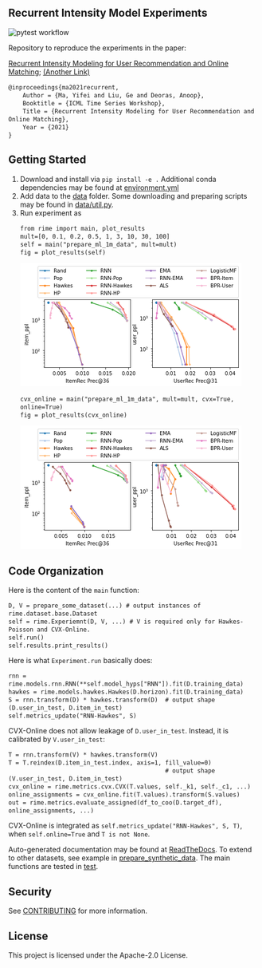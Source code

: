## Recurrent Intensity Model Experiments

![pytest workflow](https://github.com/awslabs/recurrent-intensity-model-experiments/actions/workflows/python-app.yml/badge.svg)

Repository to reproduce the experiments in the paper:

[Recurrent Intensity Modeling for User Recommendation and Online Matching](http://roseyu.com/time-series-workshop/submissions/2021/TSW-ICML2021_paper_47.pdf);
[(Another Link)](https://www.amazon.science/publications/recurrent-intensity-modeling-for-user-recommendation-and-online-matching)

```
@inproceedings{ma2021recurrent,
	Author = {Ma, Yifei and Liu, Ge and Deoras, Anoop},
	Booktitle = {ICML Time Series Workshop},
	Title = {Recurrent Intensity Modeling for User Recommendation and Online Matching},
	Year = {2021}
}
```

## Getting Started

1. Download and install via `pip install -e .` Additional conda dependencies may be found at [environment.yml](environment.yml)
2. Add data to the [data](data) folder. Some downloading and preparing scripts may be found in [data/util.py](data/util.py).
3. Run experiment as
    ```
    from rime import main, plot_results
    mult=[0, 0.1, 0.2, 0.5, 1, 3, 10, 30, 100]
    self = main("prepare_ml_1m_data", mult=mult)
    fig = plot_results(self)
    ```
    ![greedy-ml-1m](figure/greedy-ml-1m.png)
    ```
    cvx_online = main("prepare_ml_1m_data", mult=mult, cvx=True, online=True)
    fig = plot_results(cvx_online)
    ```
    ![online-ml-1m](figure/online-ml-1m.png)

## Code Organization

Here is the content of the `main` function:
```
D, V = prepare_some_dataset(...) # output instances of rime.dataset.base.Dataset
self = rime.Experiemnt(D, V, ...) # V is required only for Hawkes-Poisson and CVX-Online.
self.run()
self.results.print_results()
```

Here is what `Experiment.run` basically does:
```
rnn = rime.models.rnn.RNN(**self.model_hyps["RNN"]).fit(D.training_data)
hawkes = rime.models.hawkes.Hawkes(D.horizon).fit(D.training_data)
S = rnn.transform(D) * hawkes.transform(D)  # output shape (D.user_in_test, D.item_in_test)
self.metrics_update("RNN-Hawkes", S)
```

CVX-Online does not allow leakage of `D.user_in_test`. Instead, it is calibrated by `V.user_in_test`:
```
T = rnn.transform(V) * hawkes.transform(V)
T = T.reindex(D.item_in_test.index, axis=1, fill_value=0)
                                            # output shape (V.user_in_test, D.item_in_test)
cvx_online = rime.metrics.cvx.CVX(T.values, self._k1, self._c1, ...)
online_assignments = cvx_online.fit(T.values).transform(S.values)
out = rime.metrics.evaluate_assigned(df_to_coo(D.target_df), online_assignments, ...)
```

CVX-Online is integrated as `self.metrics_update("RNN-Hawkes", S, T)`,
when `self.online=True` and `T is not None`.

Auto-generated documentation may be found at [ReadTheDocs](https://recurrent-intensity-model-experiments.readthedocs.io/).
To extend to other datasets, see example in [prepare_synthetic_data](src/rime/dataset/__init__.py).
The main functions are tested in [test](test).


## Security

See [CONTRIBUTING](CONTRIBUTING.md#security-issue-notifications) for more information.

## License

This project is licensed under the Apache-2.0 License.

